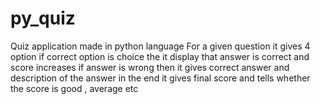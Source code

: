 # py_quiz
Quiz application made in python language
For a given question it gives 4 option
if correct option is choice the it display that answer is correct and score increases
if answer is wrong then it gives correct answer and description of the  answer
in the end it gives final score and tells whether the score  is good , average etc
